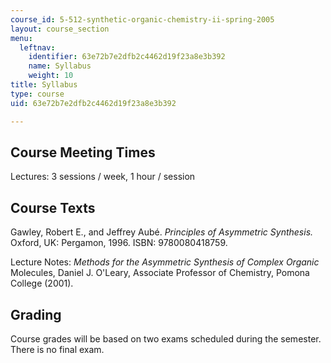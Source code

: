 ```yaml
---
course_id: 5-512-synthetic-organic-chemistry-ii-spring-2005
layout: course_section
menu:
  leftnav:
    identifier: 63e72b7e2dfb2c4462d19f23a8e3b392
    name: Syllabus
    weight: 10
title: Syllabus
type: course
uid: 63e72b7e2dfb2c4462d19f23a8e3b392

---
```


Course Meeting Times
--------------------

Lectures: 3 sessions / week, 1 hour / session

Course Texts
------------

Gawley, Robert E., and Jeffrey Aubé. _Principles of Asymmetric Synthesis._ Oxford, UK: Pergamon, 1996. ISBN: 9780080418759.

Lecture Notes: _Methods for the Asymmetric Synthesis of Complex Organic_ Molecules, Daniel J. O'Leary, Associate Professor of Chemistry, Pomona College (2001).

Grading
-------

Course grades will be based on two exams scheduled during the semester. There is no final exam.